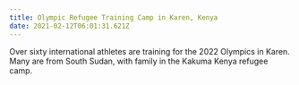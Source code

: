 ```yaml
---
title: Olympic Refugee Training Camp in Karen, Kenya
date: 2021-02-12T06:01:31.621Z
---
```


Over sixty international athletes are training for the 2022 Olympics in Karen. Many are from South Sudan, with family in the Kakuma Kenya refugee camp.

<!--more-->
